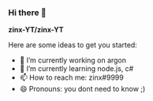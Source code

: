 ### Hi there 👋

**zinx-YT/zinx-YT**

Here are some ideas to get you started:

- 🔭 I’m currently working on argon
- 🌱 I’m currently learning node.js, c#
- 📫 How to reach me: zinx#9999
- 😄 Pronouns: you dont need to know ;)
